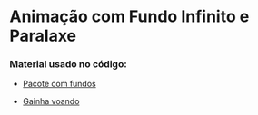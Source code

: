 # Animação com Fundo Infinito e Paralaxe

### Material usado no código:

- [Pacote com fundos](https://opengameart.org/content/parallax-2d-backgrounds)
 
- [Gainha voando](https://opengameart.org/content/bevouliin-free-flappy-chicken)


